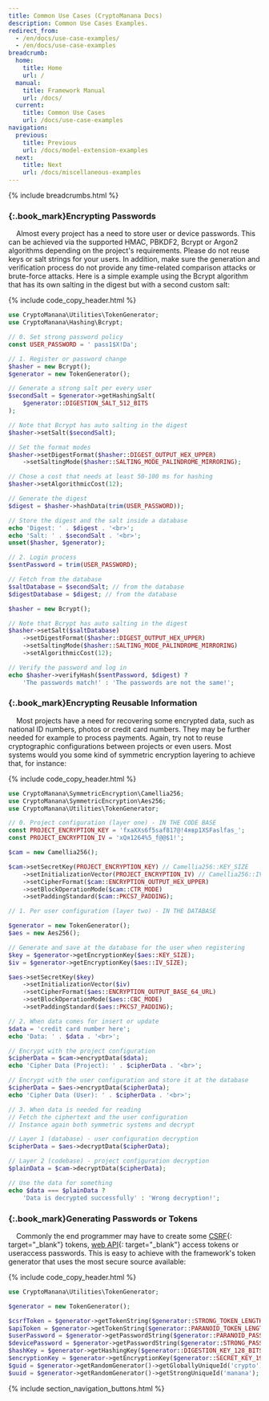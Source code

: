 ```yaml
---
title: Common Use Cases (CryptoManana Docs)
description: Common Use Cases Examples.
redirect_from:
  - /en/docs/use-case-examples/
  - /en/docs/use-case-examples
breadcrumb:
  home:
    title: Home
    url: /
  manual:
    title: Framework Manual
    url: /docs/
  current:
    title: Common Use Cases
    url: /docs/use-case-examples
navigation:
  previous:
    title: Previous
    url: /docs/model-extension-examples
  next:
    title: Next
    url: /docs/miscellaneous-examples
---
```


{% include breadcrumbs.html %}

### [](#encrypting-passwords){:.book_mark}Encrypting Passwords ###

&nbsp;&nbsp;&nbsp;&nbsp;Almost every project has a need to store user or device passwords. This can be achieved via the
supported HMAC, PBKDF2, Bcrypt or Argon2 algorithms depending on the project's requirements. Please do not reuse keys or
salt strings for your users. In addition, make sure the generation and verification process do not provide any
time-related comparison attacks or brute-force attacks. Here is a simple example using the Bcrypt algorithm that has its
own salting in the digest but with a second custom salt:

{% include code_copy_header.html %}

```php
use CryptoManana\Utilities\TokenGenerator;
use CryptoManana\Hashing\Bcrypt;

// 0. Set strong password policy
const USER_PASSWORD = ' pass1$X!Da';

// 1. Register or password change
$hasher = new Bcrypt();
$generator = new TokenGenerator();

// Generate a strong salt per every user
$secondSalt = $generator->getHashingSalt(
    $generator::DIGESTION_SALT_512_BITS
);

// Note that Bcrypt has auto salting in the digest
$hasher->setSalt($secondSalt);

// Set the format modes
$hasher->setDigestFormat($hasher::DIGEST_OUTPUT_HEX_UPPER)
    ->setSaltingMode($hasher::SALTING_MODE_PALINDROME_MIRRORING);

// Chose a cost that needs at least 50-100 ms for hashing
$hasher->setAlgorithmicCost(12);

// Generate the digest
$digest = $hasher->hashData(trim(USER_PASSWORD));

// Store the digest and the salt inside a database
echo 'Digest: ' . $digest . '<br>';
echo 'Salt: ' . $secondSalt . '<br>';
unset($hasher, $generator);

// 2. Login process
$sentPassword = trim(USER_PASSWORD);

// Fetch from the database
$saltDatabase = $secondSalt; // from the database
$digestDatabase = $digest; // from the database

$hasher = new Bcrypt();

// Note that Bcrypt has auto salting in the digest
$hasher->setSalt($saltDatabase)
    ->setDigestFormat($hasher::DIGEST_OUTPUT_HEX_UPPER)
    ->setSaltingMode($hasher::SALTING_MODE_PALINDROME_MIRRORING)
    ->setAlgorithmicCost(12);

// Verify the password and log in
echo $hasher->verifyHash($sentPassword, $digest) ?
    'The passwords match!' : 'The passwords are not the same!';
```

### [](#encrypting-reusable-information){:.book_mark}Encrypting Reusable Information ###

&nbsp;&nbsp;&nbsp;&nbsp;Most projects have a need for recovering some encrypted data, such as national ID numbers,
photos or credit card numbers. They may be further needed for example to process payments. Again, try not to reuse
cryptographic configurations between projects or even users. Most systems would you some kind of symmetric encryption
layering to achieve that, for instance:

{% include code_copy_header.html %}

```php
use CryptoManana\SymmetricEncryption\Camellia256;
use CryptoManana\SymmetricEncryption\Aes256;
use CryptoManana\Utilities\TokenGenerator;

// 0. Project configuration (layer one) - IN THE CODE BASE
const PROJECT_ENCRYPTION_KEY = 'fxaXXs6f5saf817@!4явр1XSFaslfas_';
const PROJECT_ENCRYPTION_IV = 'xQя1264%5_f@@$1!';

$cam = new Camellia256();

$cam->setSecretKey(PROJECT_ENCRYPTION_KEY) // Camellia256::KEY_SIZE
    ->setInitializationVector(PROJECT_ENCRYPTION_IV) // Camellia256::IV_SIZE
    ->setCipherFormat($cam::ENCRYPTION_OUTPUT_HEX_UPPER)
    ->setBlockOperationMode($cam::CTR_MODE)
    ->setPaddingStandard($cam::PKCS7_PADDING);

// 1. Per user configuration (layer two) - IN THE DATABASE

$generator = new TokenGenerator();
$aes = new Aes256();

// Generate and save at the database for the user when registering
$key = $generator->getEncryptionKey($aes::KEY_SIZE);
$iv = $generator->getEncryptionKey($aes::IV_SIZE);

$aes->setSecretKey($key)
    ->setInitializationVector($iv)
    ->setCipherFormat($aes::ENCRYPTION_OUTPUT_BASE_64_URL)
    ->setBlockOperationMode($aes::CBC_MODE)
    ->setPaddingStandard($aes::PKCS7_PADDING);

// 2. When data comes for insert or update
$data = 'credit card number here';
echo 'Data: ' . $data . '<br>';

// Encrypt with the project configuration
$cipherData = $cam->encryptData($data);
echo 'Cipher Data (Project): ' . $cipherData . '<br>';

// Encrypt with the user configuration and store it at the database
$cipherData = $aes->encryptData($cipherData);
echo 'Cipher Data (User): ' . $cipherData . '<br>';

// 3. When data is needed for reading
// Fetch the ciphertext and the user configuration
// Instance again both symmetric systems and decrypt

// Layer 1 (database) - user configuration decryption
$cipherData = $aes->decryptData($cipherData);

// Layer 2 (codebase) - project configuration decryption
$plainData = $cam->decryptData($cipherData);

// Use the data for something
echo $data === $plainData ?
    'Data is decrypted successfully' : 'Wrong decryption!';
```

### [](#generating-passwords-or-tokens){:.book_mark}Generating Passwords or Tokens ###

&nbsp;&nbsp;&nbsp;&nbsp;Commonly the end programmer may have to create some [CSRF](
https://owasp.org/www-community/attacks/csrf){: target="_blank"} tokens, [web API](
https://en.wikipedia.org/wiki/Web_API){: target="_blank"} access tokens or useraccess passwords. This is easy to achieve
with the framework's token generator that uses the most secure source available:

{% include code_copy_header.html %}

```php
use CryptoManana\Utilities\TokenGenerator;

$generator = new TokenGenerator();

$csrfToken = $generator->getTokenString($generator::STRONG_TOKEN_LENGTH);
$apiToken = $generator->getTokenString($generator::PARANOID_TOKEN_LENGTH);
$userPassword = $generator->getPasswordString($generator::PARANOID_PASSWORD_LENGTH);
$devicePassword = $generator->getPasswordString($generator::STRONG_PASSWORD_LENGTH);
$hashKey = $generator->getHashingKey($generator::DIGESTION_KEY_128_BITS);
$encryptionKey = $generator->getEncryptionKey($generator::SECRET_KEY_192_BITS);
$guid = $generator->getRandomGenerator()->getGloballyUniqueId('crypto');
$uuid = $generator->getRandomGenerator()->getStrongUniqueId('manana');
```

{% include section_navigation_buttons.html %}